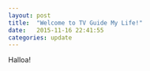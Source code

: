 ```yaml
---
layout: post
title:  "Welcome to TV Guide My Life!"
date:   2015-11-16 22:41:55
categories: update
---
```


Halloa!

